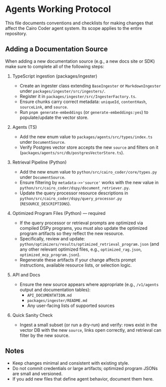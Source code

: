 # Agents Working Protocol

This file documents conventions and checklists for making changes that affect the Cairo Coder agent system. Its scope applies to the entire repository.

## Adding a Documentation Source

When adding a new documentation source (e.g., a new docs site or SDK) make sure to complete all of the following steps:

1. TypeScript ingestion (packages/ingester)

   - Create an ingester class extending `BaseIngester` or `MarkdownIngester` under `packages/ingester/src/ingesters/`.
   - Register it in `packages/ingester/src/IngesterFactory.ts`.
   - Ensure chunks carry correct metadata: `uniqueId`, `contentHash`, `sourceLink`, and `source`.
   - Run `pnpm generate-embeddings` (or `generate-embeddings:yes`) to populate/update the vector store.

2. Agents (TS)

   - Add the new enum value to `packages/agents/src/types/index.ts` under `DocumentSource`.
   - Verify Postgres vector store accepts the new `source` and filters on it (`packages/agents/src/db/postgresVectorStore.ts`).

3. Retrieval Pipeline (Python)

   - Add the new enum value to `python/src/cairo_coder/core/types.py` under `DocumentSource`.
   - Ensure filtering by `metadata->>'source'` works with the new value in `python/src/cairo_coder/dspy/document_retriever.py`.
   - Update the query processor resource descriptions in `python/src/cairo_coder/dspy/query_processor.py` (`RESOURCE_DESCRIPTIONS`).

4. Optimized Program Files (Python) — required

   - If the query processor or retrieval prompts are optimized via compiled DSPy programs, you must also update the optimized program artifacts so they reflect the new resource.
   - Specifically, review and update: `python/optimizers/results/optimized_retrieval_program.json` (and any other relevant optimized files, e.g., `optimized_rag.json`, `optimized_mcp_program.json`).
   - Regenerate these artifacts if your change affects prompt instructions, available resource lists, or selection logic.

5. API and Docs

   - Ensure the new source appears where appropriate (e.g., `/v1/agents` output and documentation tables):
     - `API_DOCUMENTATION.md`
     - `packages/ingester/README.md`
     - Any user-facing lists of supported sources

6. Quick Sanity Check
   - Ingest a small subset (or run a dry-run) and verify: rows exist in the vector DB with the new `source`, links open correctly, and retrieval can filter by the new source.

## Notes

- Keep changes minimal and consistent with existing style.
- Do not commit credentials or large artifacts; optimized program JSONs are small and versioned.
- If you add new files that define agent behavior, document them here.
